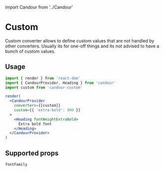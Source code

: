 import Candour from '../Candour'

# Custom

Custom converter allows to define custom values that are not handled
by other converters. Usually its for one-off things and its not advised
to have a bunch of custom values.

## Usage

```jsx sandbox
import { render } from 'react-dom'
import { CandourProvider, Heading } from 'candour'
import custom from 'candour-custom'

render(
  <CandourProvider
    converters={[custom]}
    custom={{ 'extra-bold': 900 }}
  >
    <Heading fontWeightExtraBold>
      Extra bold font
    </Heading>
  </CandourProvider>
)
```

## Supported props

```
fontFamily
```
